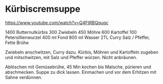  Kürbiscremsuppe
===============

https://www.youtube.com/watch?v=Q4FtRBQquqc


1400 Butternutkürbis
300 Zwiebeln
450 Möhre
600 Kartoffel
100 Petersillienwurzel
400 ml Fond
800 ml Wasser
2TL  Curry
Salz / Pfeffer, Fette Brühe


Zwiebeln anschwitzen, Curry dazu. Kürbis, Möhren und Kartoffeln zugeben und mitschwitzen, mit Salz und Pfeffer würzen. Nicht anbräunen.

Ablöschen mit Gemüsebrühe, 45 Min kochen bis Matsche, pürieren und abschmecken. Suppe zu dick lassen.
Einmachen und vor dem Erhitzen mit Sahne verdünnen.



